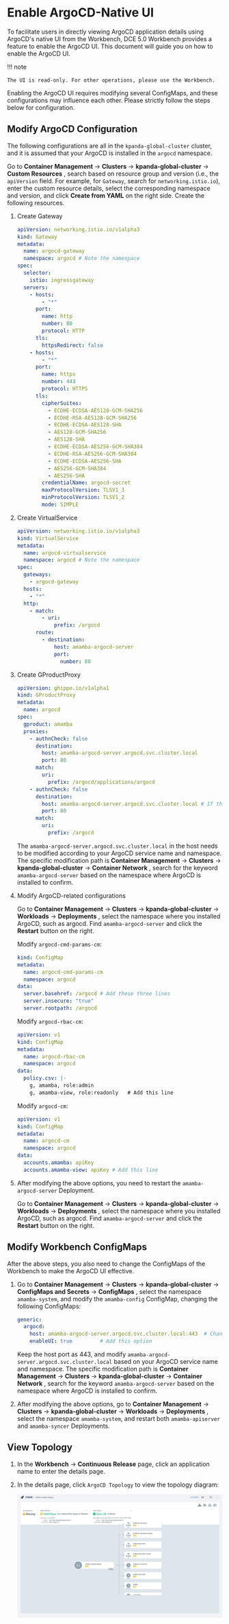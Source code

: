 # Enable ArgoCD-Native UI

To facilitate users in directly viewing ArgoCD application details using ArgoCD's native UI from the Workbench,
DCE 5.0 Workbench provides a feature to enable the ArgoCD UI.
This document will guide you on how to enable the ArgoCD UI.

!!! note

    The UI is read-only. For other operations, please use the Workbench.

Enabling the ArgoCD UI requires modifying several ConfigMaps, and these configurations
may influence each other. Please strictly follow the steps below for configuration.

## Modify ArgoCD Configuration

The following configurations are all in the `kpanda-global-cluster` cluster,
and it is assumed that your ArgoCD is installed in the `argocd` namespace.

Go to __Container Management__ -> __Clusters__ -> __kpanda-global-cluster__ -> __Custom Resources__ , search based on resource group and version (i.e., the `apiVersion` field. For example, for `Gateway`, search for `networking.istio.io`), enter the custom resource details, select the corresponding namespace and version, and click __Create from YAML__ on the right side. Create the following resources.

1. Create Gateway

    ```yaml
    apiVersion: networking.istio.io/v1alpha3
    kind: Gateway
    metadata:
      name: argocd-gateway
      namespace: argocd # Note the namespace
    spec:
      selector:
        istio: ingressgateway
      servers:
        - hosts:
            - "*"
          port:
            name: http
            number: 80
            protocol: HTTP
          tls:
            httpsRedirect: false
        - hosts:
            - "*"
          port:
            name: https
            number: 443
            protocol: HTTPS
          tls:
            cipherSuites:
              - ECDHE-ECDSA-AES128-GCM-SHA256
              - ECDHE-RSA-AES128-GCM-SHA256
              - ECDHE-ECDSA-AES128-SHA
              - AES128-GCM-SHA256
              - AES128-SHA
              - ECDHE-ECDSA-AES256-GCM-SHA384
              - ECDHE-RSA-AES256-GCM-SHA384
              - ECDHE-ECDSA-AES256-SHA
              - AES256-GCM-SHA384
              - AES256-SHA
            credentialName: argocd-secret
            maxProtocolVersion: TLSV1_3
            minProtocolVersion: TLSV1_2
            mode: SIMPLE
    ```

2. Create VirtualService

    ```yaml
    apiVersion: networking.istio.io/v1alpha3
    kind: VirtualService
    metadata:
      name: argocd-virtualservice
      namespace: argocd # Note the namespace
    spec:
      gateways:
        - argocd-gateway
      hosts:
        - "*"
      http:
        - match:
            - uri:
                prefix: /argocd
          route:
            - destination:
                host: amamba-argocd-server
                port:
                  number: 80
    ```

3. Create GProductProxy

    ```yaml
    apiVersion: ghippo.io/v1alpha1
    kind: GProductProxy
    metadata:
      name: argocd
    spec:
      gproduct: amamba
      proxies:
        - authnCheck: false
          destination:
            host: amamba-argocd-server.argocd.svc.cluster.local
            port: 80
          match:
            uri:
              prefix: /argocd/applications/argocd
        - authnCheck: false
          destination:
            host: amamba-argocd-server.argocd.svc.cluster.local # If the namespace is not argocd, change the svc name
            port: 80
          match:
            uri:
              prefix: /argocd
    ```

    The `amamba-argocd-server.argocd.svc.cluster.local` in the host needs to be modified according to your ArgoCD service name and namespace. The specific modification path is __Container Management__ -> __Clusters__ -> __kpanda-global-cluster__ -> __Container Network__ , search for the keyword `amamba-argocd-server` based on the namespace where ArgoCD is installed to confirm.

4. Modify ArgoCD-related configurations

    Go to __Container Management__ -> __Clusters__ -> __kpanda-global-cluster__ -> __Workloads__ -> __Deployments__ , select the namespace where you installed ArgoCD, such as argocd. Find `amamba-argocd-server` and click the __Restart__ button on the right.

    Modify `argocd-cmd-params-cm`:

    ```yaml
    kind: ConfigMap
    metadata:
      name: argocd-cmd-params-cm
      namespace: argocd
    data:
      server.basehref: /argocd # Add these three lines
      server.insecure: "true"
      server.rootpath: /argocd
    ```

    Modify `argocd-rbac-cm`:

    ```yaml
    apiVersion: v1
    kind: ConfigMap
    metadata:
      name: argocd-rbac-cm
      namespace: argocd
    data:
      policy.csv: |-
        g, amamba, role:admin
        g, amamba-view, role:readonly   # Add this line
    ```

    Modify `argocd-cm`:

    ```yaml
    apiVersion: v1
    kind: ConfigMap
    metadata:
      name: argocd-cm
      namespace: argocd
    data:
      accounts.amamba: apiKey
      accounts.amamba-view: apiKey # Add this line
    ```

5. After modifying the above options, you need to restart the `amamba-argocd-server` Deployment.

    Go to __Container Management__ -> __Clusters__ -> __kpanda-global-cluster__ -> __Workloads__ -> __Deployments__ , select the namespace where you installed ArgoCD, such as argocd. Find `amamba-argocd-server` and click the __Restart__ button on the right.

## Modify Workbench ConfigMaps

After the above steps, you also need to change the ConfigMaps of the Workbench to make the ArgoCD UI effective.

1. Go to __Container Management__ -> __Clusters__ -> __kpanda-global-cluster__ -> __ConfigMaps and Secrets__ -> __ConfigMaps__ , select the namespace `amamba-system`, and modify the `amamba-config` ConfigMap, changing the following ConfigMaps:

    ```yaml
    generic:
      argocd:
        host: amamba-argocd-server.argocd.svc.cluster.local:443  # Change the port to 443
        enableUI: true         # Add this option
    ```

    Keep the host port as 443, and modify `amamba-argocd-server.argocd.svc.cluster.local` based on your ArgoCD service name and namespace. The specific modification path is __Container Management__ -> __Clusters__ -> __kpanda-global-cluster__ -> __Container Network__ , search for the keyword `amamba-argocd-server` based on the namespace where ArgoCD is installed to confirm.

2. After modifying the above options, go to __Container Management__ -> __Clusters__ -> __kpanda-global-cluster__ -> __Workloads__ -> __Deployments__ , select the namespace `amamba-system`, and restart both `amamba-apiserver` and `amamba-syncer` Deployments.

## View Topology

1. In the __Workbench__ -> __Continuous Release__ page, click an application name to enter the details page.

2. In the details page, click `ArgoCD Topology` to view the topology diagram:

    ![topo](../../images/gitops-topo.jpg)
